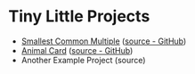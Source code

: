 # Tiny Little Projects

* [Smallest Common Multiple](https://todiros.github.io/scm/) ([source - GitHub](https://github.com/Todiros/SCM))
* [Animal Card](https://todiros.github.io/animal-card/) ([source - GitHub](https://github.com/Todiros/todiros.github.io/tree/master/animal-card))
* Another Example Project (source)
